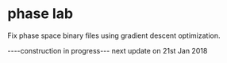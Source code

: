 # phase lab

Fix phase space binary files using gradient descent optimization.

----construction in progress--- next update on 21st Jan 2018
